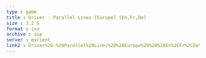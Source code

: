 ```yaml
---
type : game
title : Driver - Parallel Lines (Europe) (En,Fr,De)
size : 3.2 G
format : iso
archive : zip
server : myrient
link2 : Driver%20-%20Parallel%20Lines%20%28Europe%29%20%28En%2CFr%2CDe%29
---
```

